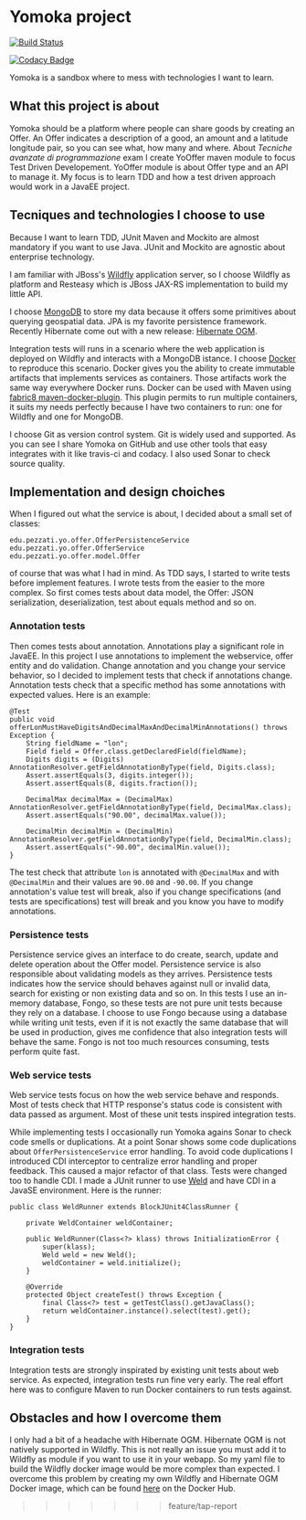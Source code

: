Yomoka project
==============

[![Build Status](https://travis-ci.org/fpezzati/Yomoka.svg?branch=master)](https://travis-ci.org/fpezzati/Yomoka)

[![Codacy Badge](https://api.codacy.com/project/badge/Grade/22e01821f71b4a15a93ea8977afd1636)](https://www.codacy.com/app/fpezzati/Yomoka?utm_source=github.com&amp;utm_medium=referral&amp;utm_content=fpezzati/Yomoka&amp;utm_campaign=Badge_Grade)

Yomoka is a sandbox where to mess with technologies I want to learn.

What this project is about
--------------------------
Yomoka should be a platform where people can share goods by creating an Offer. An Offer indicates a description of a good, an amount and a latitude longitude pair, so you can see what, how many and where. About *Tecniche avanzate di programmazione* exam I create YoOffer maven module to focus Test Driven Developement. YoOffer module is about Offer type and an API to manage it. My focus is to learn TDD and how a test driven approach would work in a JavaEE project.

Tecniques and technologies I choose to use
------------------------------------------
Because I want to learn TDD, JUnit Maven and Mockito are almost mandatory if you want to use Java. JUnit and Mockito are agnostic about enterprise technology.

I am familiar with JBoss's [Wildfly](http://wildfly.org/) application server, so I choose Wildfly as platform and Resteasy which is JBoss JAX-RS implementation to build my little API.

I choose [MongoDB](www.mongodb.com) to store my data because it offers some primitives about querying geospatial data. JPA is my favorite persistence framework. Recently Hibernate come out with a new release: [Hibernate OGM](http://hibernate.org/ogm/).

Integration tests will runs in a scenario where the web application is deployed on Wildfly and interacts with a MongoDB istance. I choose [Docker](https://www.docker.com/) to reproduce this scenario. Docker gives you the ability to create immutable artifacts that implements services as containers. Those artifacts work the same way everywhere Docker runs. Docker can be used with Maven using [fabric8 maven-docker-plugin](https://github.com/fabric8io/docker-maven-plugin). This plugin permits to run multiple containers, it suits my needs perfectly because I have two containers to run: one for Wildfly and one for MongoDB.

I choose Git as version control system. Git is widely used and supported. As you can see I share Yomoka on GitHub and use other tools that easy integrates with it like travis-ci and codacy. I also used Sonar to check source quality.

Implementation and design choiches
----------------------------------
When I figured out what the service is about, I decided about a small set of classes:
```
edu.pezzati.yo.offer.OfferPersistenceService
edu.pezzati.yo.offer.OfferService
edu.pezzati.yo.offer.model.Offer
```
of course that was what I had in mind. As TDD says, I started to write tests before implement features. I wrote tests from the easier to the more complex. So first comes tests about data model, the Offer: JSON serialization, deserialization, test about equals method and so on.

### Annotation tests
Then comes tests about annotation. Annotations play a significant role in JavaEE. In this project I use annotations to implement the webservice, offer entity and do validation. Change annotation and you change your service behavior, so I decided to implement tests that check if annotations change. Annotation tests check that a specific method has some annotations with expected values. Here is an example:
```
@Test
public void offerLonMustHaveDigitsAndDecimalMaxAndDecimalMinAnnotations() throws Exception {
	String fieldName = "lon";
	Field field = Offer.class.getDeclaredField(fieldName);
	Digits digits = (Digits) AnnotationResolver.getFieldAnnotationByType(field, Digits.class);
	Assert.assertEquals(3, digits.integer());
	Assert.assertEquals(8, digits.fraction());

	DecimalMax decimalMax = (DecimalMax) AnnotationResolver.getFieldAnnotationByType(field, DecimalMax.class);
	Assert.assertEquals("90.00", decimalMax.value());

	DecimalMin decimalMin = (DecimalMin) AnnotationResolver.getFieldAnnotationByType(field, DecimalMin.class);
	Assert.assertEquals("-90.00", decimalMin.value());
}
```
The test check that attribute `lon` is annotated with `@DecimalMax` and with `@DecimalMin` and their values are `90.00` and `-90.00`. If you change annotation's value test will break, also if you change specifications (and tests are specifications) test will break and you know you have to modify annotations.

### Persistence tests
Persistence service gives an interface to do create, search, update and delete operation about the Offer model. Persistence service is also responsible about validating models as they arrives. Persistence tests indicates how the service should behaves against null or invalid data, search for existing or non existing data and so on.
In this tests I use an in-memory database, Fongo, so these tests are not pure unit tests because they rely on a database. I choose to use Fongo because using a database while writing unit tests, even if it is not exactly the same database that will be used in production, gives me confidence that also integration tests will behave the same. Fongo is not too much resources consuming, tests perform quite fast.

### Web service tests
Web service tests focus on how the web service behave and responds. Most of tests check that HTTP response's status code is consistent with data passed as argument. Most of these unit tests inspired integration tests.

While implementing tests I occasionally run Yomoka agains Sonar to check code smells or duplications. At a point Sonar shows some code duplications about `OfferPersistenceService` error handling. To avoid code duplications I introduced CDI interceptor to centralize error handling and proper feedback. This caused a major refactor of that class. Tests were changed too to handle CDI. I made a JUnit runner to use [Weld](http://weld.cdi-spec.org/) and have CDI in a JavaSE environment. Here is the runner:
```
public class WeldRunner extends BlockJUnit4ClassRunner {

	private WeldContainer weldContainer;

	public WeldRunner(Class<?> klass) throws InitializationError {
		super(klass);
		Weld weld = new Weld();
		weldContainer = weld.initialize();
	}

	@Override
	protected Object createTest() throws Exception {
		final Class<?> test = getTestClass().getJavaClass();
		return weldContainer.instance().select(test).get();
	}
}
```

### Integration tests
Integration tests are strongly inspirated by existing unit tests about web service. As expected, integration tests run fine very early. The real effort here was to configure Maven to run Docker containers to run tests against.

Obstacles and how I overcome them
---------------------------------
I only had a bit of a headache with Hibernate OGM. Hibernate OGM is not natively supported in Wildfly. This is not really an issue you must add it to Wildfly as module if you want to use it in your webapp. So my yaml file to build the Wildfly docker image would be more complex than expected. I overcome this problem by creating my own Wildfly and Hibernate OGM Docker image, which can be found [here](https://hub.docker.com/r/fpezzati/wildflyogm/) on the Docker Hub.
>>>>>>> feature/tap-report

